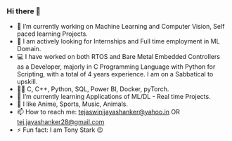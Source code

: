 ### Hi there 👋

<!--
**Tejaswini-Jayashanker/Tejaswini-Jayashanker** is a ✨ _special_ ✨ repository because its `README.md` (this file) appears on your GitHub profile.

Here are some ideas to get you started:
I am a System SW Dev Engineer at Intel.

- 🔭 I’m currently working on Machine Learning and Computer Vision, Self paced learning Projects.
- :crystal_ball: I am actively looking for Internships and Full time employment in ML Domain.
- 💻 I have worked on both RTOS and Bare Metal Embedded Controllers as a Developer, majorly in C Programming Language with Python for Scripting, with a total of 4 years experience. 
- 🌱 I’m currently learning Applications of ML/DL  - Real time Projects.
- 💬 I like Anime, Sports, Music.
- 📫 How to reach me: tejaswinijayashanker@yahoo.in OR tej.jayashanker28@gmail.com
- ⚡ Fun fact: I am Tony Stark 😉
-->

- 🔭 I’m currently working on Machine Learning and Computer Vision, Self paced learning Projects.
- 🔮 I am actively looking for Internships and Full time employment in ML Domain.
- 💻 I have worked on both RTOS and Bare Metal Embedded Controllers as a Developer, majorly in C Programming Language with Python for Scripting, with a total of 4 years experience. I am on a Sabbatical to upskill.
- 👩‍💻 C, C++, Python, SQL, Power BI, Docker, pyTorch.
- 🌱 I’m currently learning Applications of ML/DL  - Real time Projects.
- 💬 I like Anime, Sports, Music, Animals.
- 📫 How to reach me: tejaswinijayashanker@yahoo.in OR tej.jayashanker28@gmail.com
- ⚡ Fun fact: I am Tony Stark 😉
